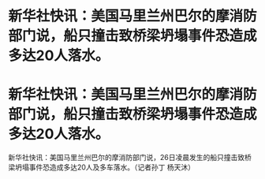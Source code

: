 # 新华社快讯：美国马里兰州巴尔的摩消防部门说，船只撞击致桥梁坍塌事件恐造成多达20人落水。

# 新华社快讯：美国马里兰州巴尔的摩消防部门说，船只撞击致桥梁坍塌事件恐造成多达20人落水。

新华社快讯：美国马里兰州巴尔的摩消防部门说，26日凌晨发生的船只撞击致桥梁坍塌事件恐造成多达20人及多车落水。（记者孙丁 杨天沐）

